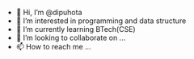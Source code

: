 - 👋 Hi, I’m @dipuhota
- 👀 I’m interested in programming and data structure 
- 🌱 I’m currently learning BTech(CSE)
- 💞️ I’m looking to collaborate on ...
- 📫 How to reach me ...

<!---
dipuhota/dipuhota is a ✨ special ✨ repository because its `README.md` (this file) appears on your GitHub profile.
You can click the Preview link to take a look at your changes.
--->
